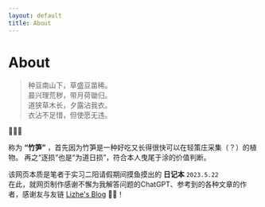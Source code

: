 ```yaml
---
layout: default
title: About
---
```

<h1>About</h1>

> 种豆南山下，草盛豆苗稀。<br>晨兴理荒秽，带月荷锄归。<br>道狭草木长，夕露沾我衣。<br>衣沾不足惜，但使愿无违。

   🎍🎍🎍


称为 **“竹笋”** ，首先因为竹笋是一种好吃又长得很快可以在轻策庄采集（？）的植物。
再之“逐损”也是“为道日损”，符合本人曳尾于涂的价值判断。

该网页本质是笔者于实习二阳请假期间摸鱼摸出的 **日记本**
``2023.5.22`` <br> 在此，就网页制作感谢不懈为我解答问题的ChatGPT、参考到的各种文章的作者，感谢友与友链 [Lizhe's Blog](https://lizhening.github.io/) 🙇‍♀️！ 